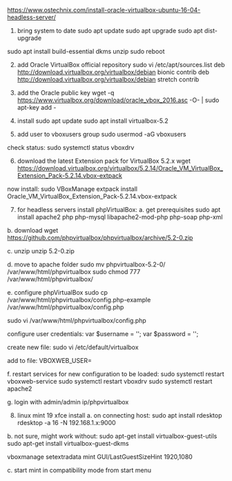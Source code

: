 https://www.ostechnix.com/install-oracle-virtualbox-ubuntu-16-04-headless-server/

1. bring system to date
sudo apt update
sudo apt upgrade
sudo apt dist-upgrade

sudo apt install build-essential dkms unzip
sudo reboot

2. add Oracle VirtualBox official repository
sudo vi /etc/apt/sources.list
deb http://download.virtualbox.org/virtualbox/debian bionic contrib
deb http://download.virtualbox.org/virtualbox/debian stretch contrib

3. add the Oracle public key
wget -q https://www.virtualbox.org/download/oracle_vbox_2016.asc -O- | sudo apt-key add -

4. install
sudo apt update
sudo apt install virtualbox-5.2

5. add user to vboxusers group
sudo usermod -aG vboxusers <user>

check status: 
sudo systemctl status vboxdrv

6. download the latest Extension pack for VirtualBox 5.2.x
wget https://download.virtualbox.org/virtualbox/5.2.14/Oracle_VM_VirtualBox_Extension_Pack-5.2.14.vbox-extpack

now install:
sudo VBoxManage extpack install Oracle_VM_VirtualBox_Extension_Pack-5.2.14.vbox-extpack

7. for headless servers install phpVirtualBox:
a. get prerequisites
sudo apt install apache2 php php-mysql libapache2-mod-php php-soap php-xml

b. download
wget https://github.com/phpvirtualbox/phpvirtualbox/archive/5.2-0.zip

c. unzip
unzip 5.2-0.zip

d. move to apache folder
sudo mv phpvirtualbox-5.2-0/ /var/www/html/phpvirtualbox
sudo chmod 777 /var/www/html/phpvirtualbox/

e. configure phpVirtualBox
sudo cp /var/www/html/phpvirtualbox/config.php-example /var/www/html/phpvirtualbox/config.php

sudo vi /var/www/html/phpvirtualbox/config.php

configure user credentials:
var $username = '<user>';
var $password = '<password>';

create new file:
sudo vi /etc/default/virtualbox

add to file: VBOXWEB_USER=<user>

f. restart services for new configuration to be loaded:
sudo systemctl restart vboxweb-service
sudo systemctl restart vboxdrv
sudo systemctl restart apache2

g. login with admin/admin
ip/phpvirtualbox

8. linux mint 19 xfce install
a. on connecting host:
sudo apt install rdesktop
rdesktop -a 16 -N 192.168.1.x:9000

b. not sure, might work without:
sudo apt-get install virtualbox-guest-utils
sudo apt-get install virtualbox-guest-dkms

vboxmanage setextradata mint GUI/LastGuestSizeHint 1920,1080

c. start mint in compatibility mode from start menu
